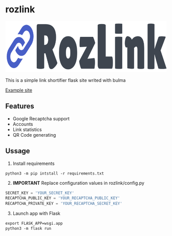 # rozlink
<img src="https://github.com/rozetkinrobot/rozlink/blob/a5f6ffafd18c9491325cc7d26a342ffef8fdc875/rozlink/static/img/rozlink_logo1.png?raw=true"  width="814" height="160"></img>

This is a simple link shortifier flask site writed with bulma

[Example site](https://rozlink.ru)
## Features
* Google Recaptcha support
* Accounts
* Link statistics
* QR Code generating

## Ussage
1. Install requirements
```shell
python3 -m pip intstall -r requirements.txt
```

2. **IMPORTANT** Replace configuration values in rozlink/config.py
```python
SECRET_KEY = 'YOUR_SECRET_KEY'
RECAPTCHA_PUBLIC_KEY = 'YOUR_RECAPTCHA_PUBLIC_KEY'
RECAPTCHA_PRIVATE_KEY = 'YOUR_RECAPTCHA_SECRET_KEY'
```

3. Launch app with Flask
```shell
export FLASK_APP=wsgi.app
python3 -m flask run
```

